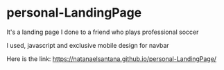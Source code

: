 # personal-LandingPage


It's a landing page I done to a friend who plays professional soccer

I used, javascript and exclusive mobile design for navbar

Here is the link: https://natanaelsantana.github.io/personal-LandingPage/
